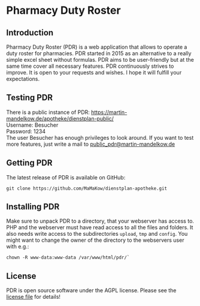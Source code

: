 # Pharmacy Duty Roster
## Introduction
Pharmacy Duty Roster (PDR) is a web application that allows to operate a duty roster for pharmacies.
PDR started in 2015 as an alternative to a really simple excel sheet without formulas.
PDR aims to be user-friendly but at the same time cover all necessary features.
PDR continuously strives to improve. It is open to your requests and wishes.
I hope it will fulfill your expectations.

## Testing PDR
There is a public instance of PDR:
https://martin-mandelkow.de/apotheke/dienstplan-public/  
Username: Besucher  
Password: 1234  
The user Besucher has enough privileges to look around. If you want to test more features, just write a mail to public_pdr@martin-mandelkow.de


## Getting PDR
The latest release of PDR is available on GitHub:
```
git clone https://github.com/MaMaKow/dienstplan-apotheke.git
```

## Installing PDR
Make sure to unpack PDR to a directory, that your webserver has access to.
PHP and the webserver must have read access to all the files and folders.
It also needs write access to the subdirectories `upload`, `tmp` and `config`.
You might want to change the owner of the directory to the webservers user with e.g.:
```
chown -R www-data:www-data /var/www/html/pdr/`
```

## License
PDR is open source software under the AGPL license.
Please see the [license file](LICENSE.md) for details!
